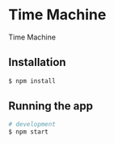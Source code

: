# Time Machine

Time Machine

## Installation

```bash
$ npm install
```

## Running the app

```bash
# development
$ npm start
```